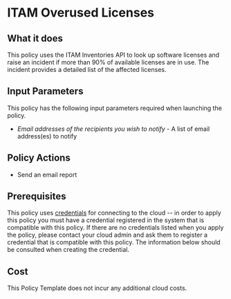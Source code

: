 # ITAM Overused Licenses

## What it does

This policy uses the ITAM Inventories API to look up software licenses and raise an incident if more than 90% of available licenses are in use. The incident provides a detailed list of the affected licenses.

## Input Parameters

This policy has the following input parameters required when launching the policy.

- *Email addresses of the recipients you wish to notify* - A list of email address(es) to notify

## Policy Actions

- Send an email report

## Prerequisites

This policy uses [credentials](https://docs.flexera.com/flexera/EN/Automation/ManagingCredentialsExternal.htm) for connecting to the cloud -- in order to apply this policy you must have a credential registered in the system that is compatible with this policy. If there are no credentials listed when you apply the policy, please contact your cloud admin and ask them to register a credential that is compatible with this policy. The information below should be consulted when creating the credential.

## Cost

This Policy Template does not incur any additional cloud costs.
